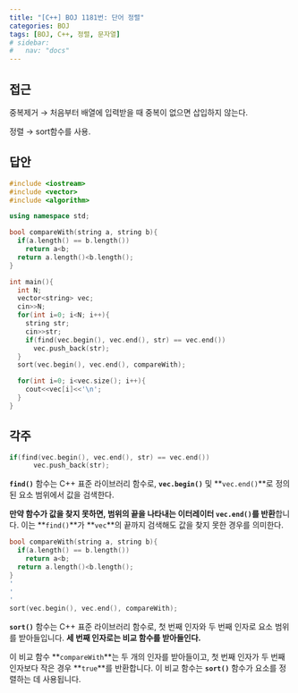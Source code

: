 ```yaml
---
title: "[C++] BOJ 1181번: 단어 정렬"
categories: BOJ
tags: [BOJ, C++, 정렬, 문자열]
# sidebar:
#   nav: "docs"
---
```


## 접근

중복제거 → 처음부터 배열에 입력받을 때 중복이 없으면 삽입하지 않는다.

정렬 → sort함수를 사용.

## 답안

```cpp
#include <iostream>
#include <vector>
#include <algorithm>

using namespace std;

bool compareWith(string a, string b){
  if(a.length() == b.length())
    return a<b;
  return a.length()<b.length();
}

int main(){
  int N;
  vector<string> vec;  
  cin>>N;
  for(int i=0; i<N; i++){
    string str;
    cin>>str;
    if(find(vec.begin(), vec.end(), str) == vec.end())
      vec.push_back(str);
  }
  sort(vec.begin(), vec.end(), compareWith);

  for(int i=0; i<vec.size(); i++){
    cout<<vec[i]<<'\n';
  }
}
```

## 각주

```cpp
if(find(vec.begin(), vec.end(), str) == vec.end())
      vec.push_back(str);
```

**`find()`** 함수는 C++ 표준 라이브러리 함수로, **`vec.begin()`** 및 **`vec.end()`**로 정의된 요소 범위에서 값을 검색한다.

**만약 함수가 값을 찾지 못하면, 범위의 끝을 나타내는 이터레이터 `vec.end()`를 반환**합니다. 이는 **`find()`**가 **`vec`**의 끝까지 검색해도 값을 찾지 못한 경우를 의미한다.

```cpp
bool compareWith(string a, string b){
  if(a.length() == b.length())
    return a<b;
  return a.length()<b.length();
}
'
'
' 
sort(vec.begin(), vec.end(), compareWith);
```

**`sort()`** 함수는 C++ 표준 라이브러리 함수로, 첫 번째 인자와 두 번째 인자로 요소 범위를 받아들입니다. **세 번째 인자로는 비교 함수를 받아들인다.**

이 비교 함수 **`compareWith`**는 두 개의 인자를 받아들이고, 첫 번째 인자가 두 번째 인자보다 작은 경우 **`true`**를 반환합니다. 이 비교 함수는 **`sort()`** 함수가 요소를 정렬하는 데 사용됩니다.